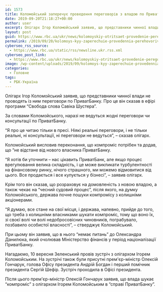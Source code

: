 ```yaml
---
id: 1573
title: Коломойський заперечує проведення переговорів з владою по ПриватБанку
date: 2019-09-20T21:18:27+00:00
author: user
excerpt: Олігарх Ігор Коломойський заявив, що представники чинної влади не проводять із ним переговори по ПриватБанку. Про це він сказав в ефірі...
layout: post
guid: https://www.rbc.ua/ukr/news/kolomoyskiy-otritsaet-provedenie-peregovorov-1569012058.html
permalink: /2019/09/20/kolomoys-kyy-zaperechuie-provedennia-perehovoriv-z-vladoiu-po-pryvatbanku/
cyberseo_rss_source:
  - https://www.rbc.ua/static/rss/newsline.ukr.rss.xml
cyberseo_post_link:
  - https://www.rbc.ua/ukr/news/kolomoyskiy-otritsaet-provedenie-peregovorov-1569012058.html
image: /wp-content/uploads/2019/09/kolomoys-kyy-zaperechuie-provedennia-perehovoriv-z-vladoiu-po-pryvatbanku.jpg
categories:
  - Головне
tags:
  - РБК-Україна
---
```

Олігарх Ігор Коломойський заявив, що представники чинної влади не проводять із ним переговори по ПриватБанку. Про це він сказав в ефірі програми &#8220;Свобода слова Савіка Шустера&#8221;.

За словами Коломойського, наразі не ведуться жодні переговори чи консультації по ПриватБанку.

&#8220;Я про це читаю тільки в пресі. Ніякі реальні переговори, і не тільки реальні, ні консультації, ні переговори не ведуться&#8221;, &#8211; сказав олігарх.

Коломойський висловив переконання, що компроміс потрібен та додав, що &#8220;не відстане від нового власника ПриватБанку.

&#8220;Я хотів би уточнити &#8211; нас цікавить ПриватБанк, але якщо процес врегулювання велика складність, і це може викликати турбулентності на фінансовому ринку, нічого страшного, ми можемо відмовитися від цього. Все продається і все купується у бізнесі&#8221;, &#8211; заявив олігарх.

Крім того він сказав, що розраховує на домовленість з новою владою, а також чекає на &#8220;чесний судовий процес&#8221;, після якого, на думку Коломойського, держава почне пошуки компромісу з колишніми акціонерами.

&#8220;Я думаю, все стане на свої місця, і держава, напевно, прийде до того, що треба з колишніми власниками шукати компроміс, тому що воно їх, зі своєї волі чи волі недобросовісних чиновників, пограбувало, позбавило особистої власності&#8221;, &#8211; стверджує Коломойський.

При цьому він заявив, що в нього &#8220;немає питань&#8221; до Олександра Данилюка, який очолював Міністерство фінансів у період націоналізації ПриватБанку.

Нагадаємо, 10 вересня Зеленський провів зустріч з олігархом Ігорем Коломойським. На зустрічі також були присутні прем'єр-міністр Олексій Гончарук, голова Офісу президента Андрій Богдан і перший помічник президента Сергій Шефір. Зустріч проходила в Офісі президента.

Після цього прем'єр-міністр Олексій Гончарук заявив, що влада шукає &#8220;компроміс&#8221; з олігархом Ігорем Коломойським в &#8220;справі ПриватБанку&#8221;.